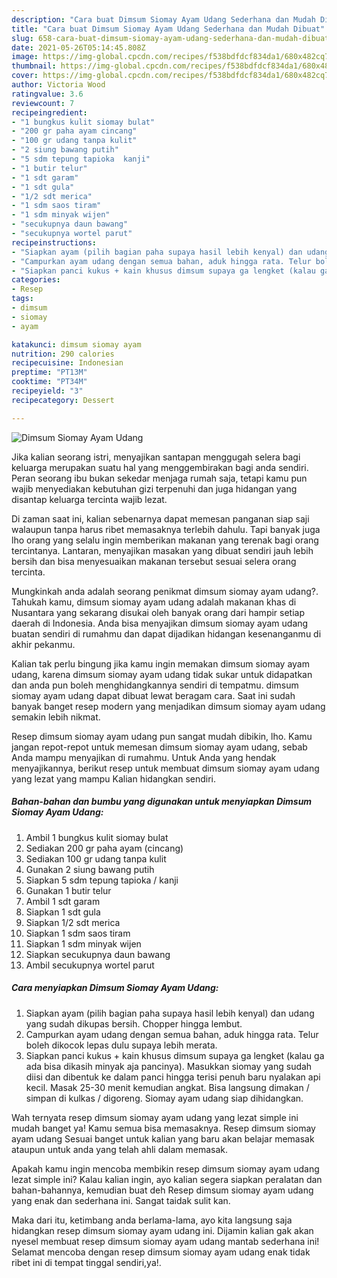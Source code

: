 ```yaml
---
description: "Cara buat Dimsum Siomay Ayam Udang Sederhana dan Mudah Dibuat"
title: "Cara buat Dimsum Siomay Ayam Udang Sederhana dan Mudah Dibuat"
slug: 658-cara-buat-dimsum-siomay-ayam-udang-sederhana-dan-mudah-dibuat
date: 2021-05-26T05:14:45.808Z
image: https://img-global.cpcdn.com/recipes/f538bdfdcf834da1/680x482cq70/dimsum-siomay-ayam-udang-foto-resep-utama.jpg
thumbnail: https://img-global.cpcdn.com/recipes/f538bdfdcf834da1/680x482cq70/dimsum-siomay-ayam-udang-foto-resep-utama.jpg
cover: https://img-global.cpcdn.com/recipes/f538bdfdcf834da1/680x482cq70/dimsum-siomay-ayam-udang-foto-resep-utama.jpg
author: Victoria Wood
ratingvalue: 3.6
reviewcount: 7
recipeingredient:
- "1 bungkus kulit siomay bulat"
- "200 gr paha ayam cincang"
- "100 gr udang tanpa kulit"
- "2 siung bawang putih"
- "5 sdm tepung tapioka  kanji"
- "1 butir telur"
- "1 sdt garam"
- "1 sdt gula"
- "1/2 sdt merica"
- "1 sdm saos tiram"
- "1 sdm minyak wijen"
- "secukupnya daun bawang"
- "secukupnya wortel parut"
recipeinstructions:
- "Siapkan ayam (pilih bagian paha supaya hasil lebih kenyal) dan udang yang sudah dikupas bersih. Chopper hingga lembut."
- "Campurkan ayam udang dengan semua bahan, aduk hingga rata. Telur boleh dikocok lepas dulu supaya lebih merata."
- "Siapkan panci kukus + kain khusus dimsum supaya ga lengket (kalau ga ada bisa dikasih minyak aja pancinya). Masukkan siomay yang sudah diisi dan dibentuk ke dalam panci hingga terisi penuh baru nyalakan api kecil. Masak 25-30 menit kemudian angkat. Bisa langsung dimakan / simpan di kulkas / digoreng. Siomay ayam udang siap dihidangkan."
categories:
- Resep
tags:
- dimsum
- siomay
- ayam

katakunci: dimsum siomay ayam 
nutrition: 290 calories
recipecuisine: Indonesian
preptime: "PT13M"
cooktime: "PT34M"
recipeyield: "3"
recipecategory: Dessert

---
```



![Dimsum Siomay Ayam Udang](https://img-global.cpcdn.com/recipes/f538bdfdcf834da1/680x482cq70/dimsum-siomay-ayam-udang-foto-resep-utama.jpg)

Jika kalian seorang istri, menyajikan santapan menggugah selera bagi keluarga merupakan suatu hal yang menggembirakan bagi anda sendiri. Peran seorang ibu bukan sekedar menjaga rumah saja, tetapi kamu pun wajib menyediakan kebutuhan gizi terpenuhi dan juga hidangan yang disantap keluarga tercinta wajib lezat.

Di zaman  saat ini, kalian sebenarnya dapat memesan panganan siap saji walaupun tanpa harus ribet memasaknya terlebih dahulu. Tapi banyak juga lho orang yang selalu ingin memberikan makanan yang terenak bagi orang tercintanya. Lantaran, menyajikan masakan yang dibuat sendiri jauh lebih bersih dan bisa menyesuaikan makanan tersebut sesuai selera orang tercinta. 



Mungkinkah anda adalah seorang penikmat dimsum siomay ayam udang?. Tahukah kamu, dimsum siomay ayam udang adalah makanan khas di Nusantara yang sekarang disukai oleh banyak orang dari hampir setiap daerah di Indonesia. Anda bisa menyajikan dimsum siomay ayam udang buatan sendiri di rumahmu dan dapat dijadikan hidangan kesenanganmu di akhir pekanmu.

Kalian tak perlu bingung jika kamu ingin memakan dimsum siomay ayam udang, karena dimsum siomay ayam udang tidak sukar untuk didapatkan dan anda pun boleh menghidangkannya sendiri di tempatmu. dimsum siomay ayam udang dapat dibuat lewat beragam cara. Saat ini sudah banyak banget resep modern yang menjadikan dimsum siomay ayam udang semakin lebih nikmat.

Resep dimsum siomay ayam udang pun sangat mudah dibikin, lho. Kamu jangan repot-repot untuk memesan dimsum siomay ayam udang, sebab Anda mampu menyajikan di rumahmu. Untuk Anda yang hendak menyajikannya, berikut resep untuk membuat dimsum siomay ayam udang yang lezat yang mampu Kalian hidangkan sendiri.

<!--inarticleads1-->

##### Bahan-bahan dan bumbu yang digunakan untuk menyiapkan Dimsum Siomay Ayam Udang:

1. Ambil 1 bungkus kulit siomay bulat
1. Sediakan 200 gr paha ayam (cincang)
1. Sediakan 100 gr udang tanpa kulit
1. Gunakan 2 siung bawang putih
1. Siapkan 5 sdm tepung tapioka / kanji
1. Gunakan 1 butir telur
1. Ambil 1 sdt garam
1. Siapkan 1 sdt gula
1. Siapkan 1/2 sdt merica
1. Siapkan 1 sdm saos tiram
1. Siapkan 1 sdm minyak wijen
1. Siapkan secukupnya daun bawang
1. Ambil secukupnya wortel parut




<!--inarticleads2-->

##### Cara menyiapkan Dimsum Siomay Ayam Udang:

1. Siapkan ayam (pilih bagian paha supaya hasil lebih kenyal) dan udang yang sudah dikupas bersih. Chopper hingga lembut.
1. Campurkan ayam udang dengan semua bahan, aduk hingga rata. Telur boleh dikocok lepas dulu supaya lebih merata.
1. Siapkan panci kukus + kain khusus dimsum supaya ga lengket (kalau ga ada bisa dikasih minyak aja pancinya). Masukkan siomay yang sudah diisi dan dibentuk ke dalam panci hingga terisi penuh baru nyalakan api kecil. Masak 25-30 menit kemudian angkat. Bisa langsung dimakan / simpan di kulkas / digoreng. Siomay ayam udang siap dihidangkan.




Wah ternyata resep dimsum siomay ayam udang yang lezat simple ini mudah banget ya! Kamu semua bisa memasaknya. Resep dimsum siomay ayam udang Sesuai banget untuk kalian yang baru akan belajar memasak ataupun untuk anda yang telah ahli dalam memasak.

Apakah kamu ingin mencoba membikin resep dimsum siomay ayam udang lezat simple ini? Kalau kalian ingin, ayo kalian segera siapkan peralatan dan bahan-bahannya, kemudian buat deh Resep dimsum siomay ayam udang yang enak dan sederhana ini. Sangat taidak sulit kan. 

Maka dari itu, ketimbang anda berlama-lama, ayo kita langsung saja hidangkan resep dimsum siomay ayam udang ini. Dijamin kalian gak akan nyesel membuat resep dimsum siomay ayam udang mantab sederhana ini! Selamat mencoba dengan resep dimsum siomay ayam udang enak tidak ribet ini di tempat tinggal sendiri,ya!.

